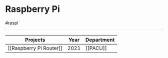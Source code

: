 # Raspberry Pi

#raspi 

---

| Projects                | Year | Department |
| ----------------------- | ---- | ---------- |
| [[Raspberry Pi Router]] | 2021 | [[PACU]]   | 
